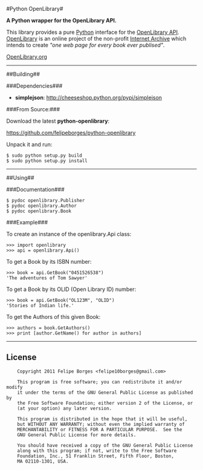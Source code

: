 #Python OpenLibrary#

__A Python wrapper for the OpenLibrary API.__

This library provides a pure [Python](http://python.org) interface for the [OpenLibrary API](http://openlibrary.org/developers/api).
[OpenLibrary](http://openlibrary.org) is an online project of the non-profit [Internet Archive](http://www.archive.org)
which intends to create _"one web page for every book ever publised"_.

[OpenLibrary.org](http://openlibrary.org)

***

##Building##

###Dependencies###

* **simplejson**: http://cheeseshop.python.org/pypi/simplejson

###From Source:###

Download the latest **python-openlibrary**:

https://github.com/felipeborges/python-openlibrary

Unpack it and run:

    $ sudo python setup.py build
    $ sudo python setup.py install
    

***

##Using##

###Documentation###

    $ pydoc openlibrary.Publisher
    $ pydoc openlibrary.Author
    $ pydoc openlibrary.Book

###Example###

To create an instance of the openlibrary.Api class:

    >>> import openlibrary
    >>> api = openlibrary.Api()

To get a Book by its ISBN number:

    >>> book = api.GetBook("0451526538")
    'The adventures of Tom Sawyer'

To get a Book by its OLID (Open Library ID) number:

    >>> book = api.GetBook("OL123M", "OLID")
    'Stories of Indian life.'

To get the Authors of this given Book:

    >>> authors = book.GetAuthors()
    >>> print [author.GetName() for author in authors]
	
* * *

## License ##

        Copyright 2011 Felipe Borges <felipe10borges@gmail.com>
  
        This program is free software; you can redistribute it and/or modify
        it under the terms of the GNU General Public License as published by
        the Free Software Foundation; either version 2 of the License, or
        (at your option) any later version.
  
        This program is distributed in the hope that it will be useful,
        but WITHOUT ANY WARRANTY; without even the implied warranty of
        MERCHANTABILITY or FITNESS FOR A PARTICULAR PURPOSE.  See the
        GNU General Public License for more details.

        You should have received a copy of the GNU General Public License
        along with this program; if not, write to the Free Software
        Foundation, Inc., 51 Franklin Street, Fifth Floor, Boston,
        MA 02110-1301, USA.

